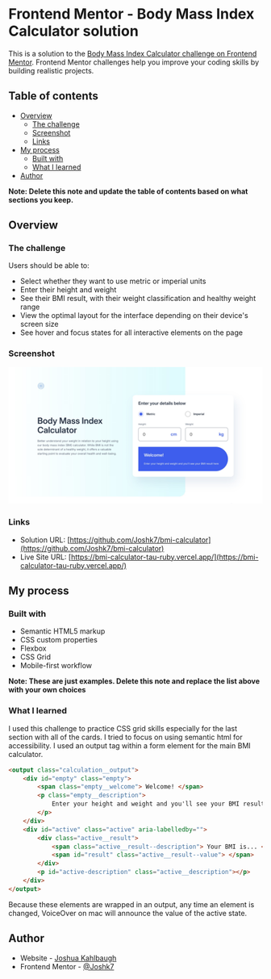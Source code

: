 # Frontend Mentor - Body Mass Index Calculator solution

This is a solution to the [Body Mass Index Calculator challenge on Frontend Mentor](https://www.frontendmentor.io/challenges/body-mass-index-calculator-brrBkfSz1T). Frontend Mentor challenges help you improve your coding skills by building realistic projects.

## Table of contents

-   [Overview](#overview)
    -   [The challenge](#the-challenge)
    -   [Screenshot](#screenshot)
    -   [Links](#links)
-   [My process](#my-process)
    -   [Built with](#built-with)
    -   [What I learned](#what-i-learned)
-   [Author](#author)

**Note: Delete this note and update the table of contents based on what sections you keep.**

## Overview

### The challenge

Users should be able to:

-   Select whether they want to use metric or imperial units
-   Enter their height and weight
-   See their BMI result, with their weight classification and healthy weight range
-   View the optimal layout for the interface depending on their device's screen size
-   See hover and focus states for all interactive elements on the page

### Screenshot

![](./screenshot.jpg)

### Links

-   Solution URL: [https://github.com/Joshk7/bmi-calculator](https://github.com/Joshk7/bmi-calculator)
-   Live Site URL: [https://bmi-calculator-tau-ruby.vercel.app/](https://bmi-calculator-tau-ruby.vercel.app/)

## My process

### Built with

-   Semantic HTML5 markup
-   CSS custom properties
-   Flexbox
-   CSS Grid
-   Mobile-first workflow

**Note: These are just examples. Delete this note and replace the list above with your own choices**

### What I learned

I used this challenge to practice CSS grid skills especially for the last section with all of the cards. I tried to focus on using semantic html for accessibility. I used an output tag within a form element for the main BMI calculator.

```html
<output class="calculation__output">
    <div id="empty" class="empty">
        <span class="empty__welcome"> Welcome! </span>
        <p class="empty__description">
            Enter your height and weight and you'll see your BMI result here
        </p>
    </div>
    <div id="active" class="active" aria-labelledby="">
        <div class="active__result">
            <span class="active__result--description"> Your BMI is... </span>
            <span id="result" class="active__result--value"> </span>
        </div>
        <p id="active-description" class="active__description"></p>
    </div>
</output>
```

Because these elements are wrapped in an output, any time an element is changed, VoiceOver on mac will announce the value of the active state.

## Author

-   Website - [Joshua Kahlbaugh](https://joshuakahlbaugh.pages.dev/)
-   Frontend Mentor - [@Joshk7](https://www.frontendmentor.io/profile/Joshk7)
